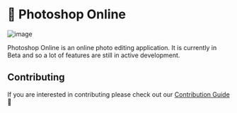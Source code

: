 # :art: Photoshop Online

![image](https://user-images.githubusercontent.com/53957795/105798164-653ca980-5ff6-11eb-8f19-268031030524.png)

Photoshop Online is an online photo editing application. It is currently in Beta and so a lot of features are still in active development.

## Contributing

If you are interested in contributing please check out our [Contribution Guide](https://github.com/chase-manning/photoshop-online/blob/master/.github/CONTRIBUTING.md) :tada:
